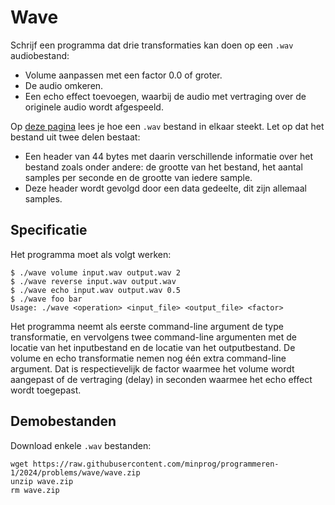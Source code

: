 # Wave

Schrijf een programma dat drie transformaties kan doen op een `.wav` audiobestand:

* Volume aanpassen met een factor 0.0 of groter.
* De audio omkeren.
* Een echo effect toevoegen, waarbij de audio met vertraging over de originele audio wordt afgespeeld.

Op [deze pagina](https://docs.fileformat.com/audio/wav/) lees je hoe een `.wav` bestand in elkaar steekt. Let op dat het bestand uit twee delen bestaat:

* Een header van 44 bytes met daarin verschillende informatie over het bestand zoals onder andere: de grootte van het bestand, het aantal samples per seconde en de grootte van iedere sample.
* Deze header wordt gevolgd door een data gedeelte, dit zijn allemaal samples.

## Specificatie

Het programma moet als volgt werken:

    $ ./wave volume input.wav output.wav 2
    $ ./wave reverse input.wav output.wav
    $ ./wave echo input.wav output.wav 0.5
    $ ./wave foo bar
    Usage: ./wave <operation> <input_file> <output_file> <factor>

Het programma neemt als eerste command-line argument de type transformatie, en vervolgens twee command-line argumenten met de locatie van het inputbestand en de locatie van het outputbestand. De volume en echo transformatie nemen nog één extra command-line argument. Dat is respectievelijk de factor waarmee het volume wordt aangepast of de vertraging (delay) in seconden waarmee het echo effect wordt toegepast.

## Demobestanden

Download enkele `.wav` bestanden:

    wget https://raw.githubusercontent.com/minprog/programmeren-1/2024/problems/wave/wave.zip
    unzip wave.zip
    rm wave.zip